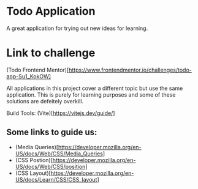 # Todo Application

A great application for trying out new ideas for learning.


# Link to challenge 
(Todo Frontend Mentor)[https://www.frontendmentor.io/challenges/todo-app-Su1_KokOW]


All applications in this project cover a different topic but use the same application. This is purely for learning purposes and some of these solutions are defeitely overkill. 

Build Tools:
(Vite)[https://vitejs.dev/guide/]


## Some links to guide us:
- (Media Queries)[https://developer.mozilla.org/en-US/docs/Web/CSS/Media_Queries]
- (CSS Postion)[https://developer.mozilla.org/en-US/docs/Web/CSS/position]
- (CSS Layout)[https://developer.mozilla.org/en-US/docs/Learn/CSS/CSS_layout]